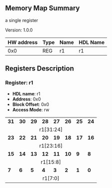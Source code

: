 ## Memory Map Summary
a single register

Version: 1.0.0

| HW address | Type | Name | HDL Name |
|------------|------|------|----------|
| 0x0 | REG | r1 | r1 |

## Registers Description
### Register: r1

- **HDL name**: r1
- **Address**: 0x0
- **Block Offset**: 0x0
- **Access Mode**: rw

<table>
  <tr>
    <td><b>31</b></td>
    <td><b>30</b></td>
    <td><b>29</b></td>
    <td><b>28</b></td>
    <td><b>27</b></td>
    <td><b>26</b></td>
    <td><b>25</b></td>
    <td><b>24</b></td>
  </tr>
  <tr>
    <td colspan="8" style="text-align: center;">r1[31:24]</td>
  </tr>
  <tr>
    <td><b>23</b></td>
    <td><b>22</b></td>
    <td><b>21</b></td>
    <td><b>20</b></td>
    <td><b>19</b></td>
    <td><b>18</b></td>
    <td><b>17</b></td>
    <td><b>16</b></td>
  </tr>
  <tr>
    <td colspan="8" style="text-align: center;">r1[23:16]</td>
  </tr>
  <tr>
    <td><b>15</b></td>
    <td><b>14</b></td>
    <td><b>13</b></td>
    <td><b>12</b></td>
    <td><b>11</b></td>
    <td><b>10</b></td>
    <td><b>9</b></td>
    <td><b>8</b></td>
  </tr>
  <tr>
    <td colspan="8" style="text-align: center;">r1[15:8]</td>
  </tr>
  <tr>
    <td><b>7</b></td>
    <td><b>6</b></td>
    <td><b>5</b></td>
    <td><b>4</b></td>
    <td><b>3</b></td>
    <td><b>2</b></td>
    <td><b>1</b></td>
    <td><b>0</b></td>
  </tr>
  <tr>
    <td colspan="8" style="text-align: center;">r1[7:0]</td>
  </tr>
</table>

